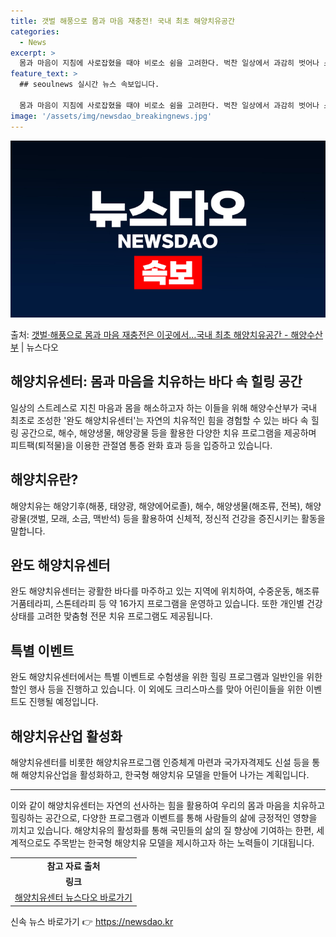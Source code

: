 ```yaml
---
title: 갯벌 해풍으로 몸과 마음 재충전! 국내 최초 해양치유공간
categories:
  - News
excerpt: >
  몸과 마음이 지침에 사로잡혔을 때야 비로소 쉼을 고려한다. 벅찬 일상에서 과감히 벗어나 스스로를 들여다보는 …
feature_text: >
  ## seoulnews 실시간 뉴스 속보입니다.

  몸과 마음이 지침에 사로잡혔을 때야 비로소 쉼을 고려한다. 벅찬 일상에서 과감히 벗어나 스스로를 들여다보는 …
image: '/assets/img/newsdao_breakingnews.jpg'
---
```


![뉴스다오 속보](/assets/img/newsdao_breakingnews.jpg)

<p>출처: <a href="https://newsdao.kr/2854" rel="dofollow">갯벌·해풍으로 몸과 마음 재충전은 이곳에서…국내 최초 해양치유공간 - 해양수산부</a> | 뉴스다오</p>

<h2>해양치유센터: 몸과 마음을 치유하는 바다 속 힐링 공간</h2>
<p data-ke-size="size16">일상의 스트레스로 지친 마음과 몸을 해소하고자 하는 이들을 위해 해양수산부가 국내 최초로 조성한 '완도 해양치유센터'는 자연의 치유적인 힘을 경험할 수 있는 바다 속 힐링 공간으로, 해수, 해양생물, 해양광물 등을 활용한 다양한 치유 프로그램을 제공하며 피트팩(퇴적물)을 이용한 관절염 통증 완화 효과 등을 입증하고 있습니다.</p>

<h2 data-ke-size="size26">해양치유란?</h2>
<p data-ke-size="size16">해양치유는 해양기후(해풍, 태양광, 해양에어로졸), 해수, 해양생물(해조류, 전복), 해양광물(갯벌, 모래, 소금, 맥반석) 등을 활용하여 신체적, 정신적 건강을 증진시키는 활동을 말합니다.</p>

<h2 data-ke-size="size26">완도 해양치유센터</h2>
<p data-ke-size="size16">완도 해양치유센터는 광활한 바다를 마주하고 있는 지역에 위치하여, 수중운동, 해조류 거품테라피, 스톤테라피 등 약 16가지 프로그램을 운영하고 있습니다. 또한 개인별 건강상태를 고려한 맞춤형 전문 치유 프로그램도 제공됩니다.</p>

<h2 data-ke-size="size26">특별 이벤트</h2>
<p data-ke-size="size16">완도 해양치유센터에서는 특별 이벤트로 수험생을 위한 힐링 프로그램과 일반인을 위한 할인 행사 등을 진행하고 있습니다. 이 외에도 크리스마스를 맞아 어린이들을 위한 이벤트도 진행될 예정입니다.</p>

<h2 data-ke-size="size26">해양치유산업 활성화</h2>
<p data-ke-size="size16">해양치유센터를 비롯한 해양치유프로그램 인증체계 마련과 국가자격제도 신설 등을 통해 해양치유산업을 활성화하고, 한국형 해양치유 모델을 만들어 나가는 계획입니다.</p>

<hr>
<p data-ke-size="size16">이와 같이 해양치유센터는 자연의 선사하는 힘을 활용하여 우리의 몸과 마음을 치유하고 힐링하는 공간으로, 다양한 프로그램과 이벤트를 통해 사람들의 삶에 긍정적인 영향을 끼치고 있습니다. 해양치유의 활성화를 통해 국민들의 삶의 질 향상에 기여하는 한편, 세계적으로도 주목받는 한국형 해양치유 모델을 제시하고자 하는 노력들이 기대됩니다.</p>
<table>
  <tr>
    <td style="text-align: center; height: 17px;"><b>참고 자료 출처</b></td>
  </tr>
  <tr>
    <td style="text-align: center; height: 17px;"><b>링크</b></td>
  </tr>
  <tr>
    <td style="text-align: center; height: 17px;"><a href="https://newsdao.kr/2854">해양치유센터 뉴스다오 바로가기</a></td>
  </tr>
</table> 

신속 뉴스 바로가기 👉 <a href="https://newsdao.kr" rel="dofollow">https://newsdao.kr</a>


